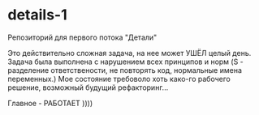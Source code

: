 # details-1
Репозиторий для первого потока "Детали"

Это действительно сложная задача, на нее может УШЁЛ целый день.
Задача была выполнена с нарушением всех принципов и норм (S - разделение ответствености, не повторять код, нормальные имена переменных.) Мое состояние требоволо хоть како-го рабочего решение, возможный будущий рефакторинг... 

Главное - РАБОТАЕТ ))))
